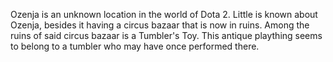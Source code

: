 Ozenja is an unknown location in the world of Dota 2.
Little is known about Ozenja, besides it having a circus bazaar that is now in ruins.
Among the ruins of said circus bazaar is a  Tumbler's Toy. This antique plaything seems to belong to a tumbler who may have once performed there.
